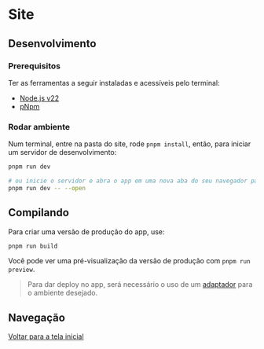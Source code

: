 # Site

## Desenvolvimento

### Prerequisitos

Ter as ferramentas a seguir instaladas e acessíveis pelo terminal:

* [Node.js v22](https://nodejs.org/)
* [pNpm](https://pnpm.io/)

### Rodar ambiente

Num terminal, entre na pasta do site, rode `pnpm install`, então, para iniciar um servidor de desenvolvimento:

```bash
pnpm run dev

# ou inicie o servidor e abra o app em uma nova aba do seu navegador padrão
pnpm run dev -- --open
```

## Compilando

Para criar uma versão de produção do app, use:

```bash
pnpm run build
```

Você pode ver uma pré-visualização da versão de produção com `pnpm run preview`.

> Para dar deploy no app, será necessário o uso de um [adaptador](https://svelte.dev/docs/kit/adapters) para o ambiente desejado.

## Navegação

[Voltar para a tela inicial](../README.md)
